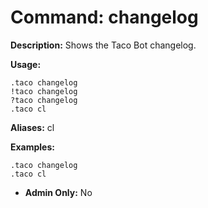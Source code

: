 # Command: changelog

**Description:**
Shows the Taco Bot changelog.

**Usage:**

```text
.taco changelog
!taco changelog
?taco changelog
.taco cl
```

**Aliases:** cl

**Examples:**

```text
.taco changelog
.taco cl
```

- **Admin Only:** No
